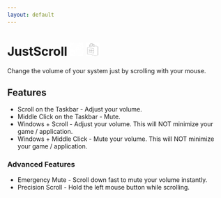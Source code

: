 ```yaml
---
layout: default
---
```


# JustScroll [![Steam](/assets/img/logo-steam-smallest.png)](https://store.steampowered.com/app/2675800/JustScroll/)   [![Microsoft Store](/assets/img/logo-winstore-smallest.png)](https://store.steampowered.com/app/2675800/JustScroll/)

Change the volume of your system just by scrolling with your mouse.

## Features
- Scroll on the Taskbar - Adjust your volume.
- Middle Click on the Taskbar - Mute.
- Windows + Scroll - Adjust your volume. This will NOT minimize your game / application.
- Windows + Middle Click - Mute your volume. This will NOT minimize your game / application.

### Advanced Features
- Emergency Mute - Scroll down fast to mute your volume instantly.
- Precision Scroll - Hold the left mouse button while scrolling.
